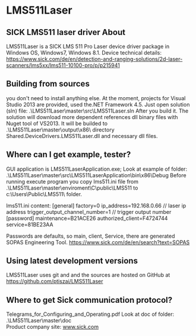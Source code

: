 # LMS511Laser
SICK LMS511 laser driver
 About
-------
LMS511Laser is a SICK LMS 511 Pro Laser device driver package in Windows OS, Windows7, Windows 8.1. 
Device technical details:
https://www.sick.com/de/en/detection-and-ranging-solutions/2d-laser-scanners/lms5xx/lms511-10100-pro/p/p215941

 Building from sources
-----------------------
you don't need to install anything else.
At the moment, projects for Visual Studio 2013 are provided, used the.NET Framework 4.5.
Just open solution (sln) file: .\LMS511Laser\master\src\LMS511Laser.sln
After you build it.
The solution will download more dependent references dll binary files with Nuget tool of VS2013.
It will be builded to .\LMS511Laser\master\output\x86\ directory 
Shared.DeviceDrivers.LMS511Laser.dll and necessary dll files.

 Where can I get example, tester?
--------------------------------
GUI application is LMS511LaserApplication.exe;
Look at example of folder:
.\LMS511Laser\master\src\LMS511LaserApplication\bin\x86\Debug
Before running execute program you copy lms511.ini file from
.\LMS511Laser\master\enviroment\C\public\LMS511
to
c:\Users\Public\LMS511\ folder.

lms511.ini content:
[general]
factory=0
ip_address=192.168.0.66  // laser ip address
trigger_output_channel_number=1 // trigger output number
[password]
maintenance=B21ACE26
authorized_client=F4724744
service=81BE23AA

Passwords are defaults, so main, client, Service, there are generated SOPAS Engineering Tool.
https://www.sick.com/de/en/search?text=SOPAS 

 Using latest development versions
-----------------------------------
LMS511Laser uses git and and the sources are hosted on GitHub at
https://github.com/ptiszai/LMS511Laser

 Where to get Sick communication protocol?
-------------------------------------------
Telegrams_for_Configuring_and_Operating.pdf 
Look at doc of folder:
.\LMS511Laser\master\doc\
Product company site:
www.sick.com
